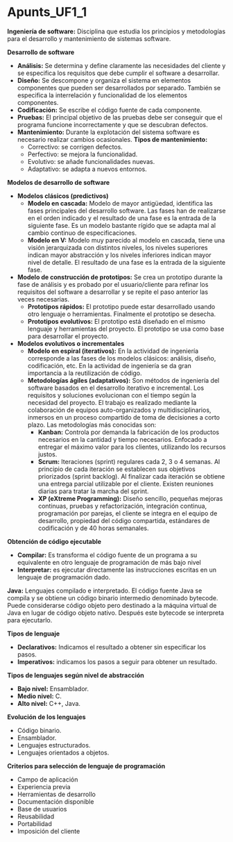 # Apunts_UF1_1

**Ingeniería de software:** Disciplina que estudia los principios y metodologías para el desarrollo y mantenimiento de sistemas software.

**Desarrollo de software**
+ **Análisis:** Se determina y define claramente las necesidades del cliente y se especifica los requisitos que debe cumplir el software a desarrollar.
+ **Diseño:** Se descompone y organiza el sistema en elementos componentes que pueden ser desarrollados por separado. También se especifica la interrelación y funcionalidad de los elementos componentes.
+ **Codificación:** Se escribe el código fuente de cada componente.
+ **Pruebas:** El principal objetivo de las pruebas debe ser conseguir que el programa funcione incorrectamente y que se descubran defectos.
+ **Mantenimiento:** Durante la explotación del sistema software es necesario realizar cambios ocasionales.
**Tipos de mantenimiento:**
    + Correctivo: se corrigen defectos.
    + Perfectivo: se mejora la funcionalidad.
    + Evolutivo: se añade funcionalidades nuevas.
    + Adaptativo: se adapta a nuevos entornos.

**Modelos de desarrollo de software**
+ **Modelos clásicos (predictivos)**
    + **Modelo en cascada:** Modelo de mayor antigüedad, identifica las fases principales del desarrollo software. Las fases han de realizarse en el orden indicado y el resultado de una fase es la entrada de la siguiente fase. Es un modelo bastante rígido que se adapta mal al cambio continuo de especificaciones.
    + **Modelo en V:** Modelo muy parecido al modelo en cascada, tiene una visión jerarquizada con distintos niveles, los niveles superiores indican mayor abstracción y los niveles inferiores indican mayor nivel de detalle. El resultado de una fase es la entrada de la siguiente fase.
+ **Modelo de construcción de prototipos:** Se crea un prototipo durante la fase de análisis y es probado por el usuario/cliente para refinar los requisitos del software a desarrollar y se repite el paso anterior las veces necesarias.
    + **Prototipos rápidos:** El prototipo puede estar desarrollado usando otro lenguaje o herramientas. Finalmente el prototipo se desecha.
    + **Prototipos evolutivos:** El prototipo está diseñado en el mismo lenguaje y herramientas del proyecto. El prototipo se usa como base para desarrollar el proyecto.
+ **Modelos evolutivos o incrementales**
    + **Modelo en espiral (iterativos):** En la actividad de ingeniería corresponde a las fases de los modelos clásicos: análisis, diseño, codificación, etc. En la actividad de ingeniería se da gran importancia a la reutilización de código.
    + **Metodologías ágiles (adaptativos):** Son métodos de ingeniería del software basados en el desarrollo iterativo e incremental. Los requisitos y soluciones evolucionan con el tiempo según la necesidad del proyecto. El trabajo es realizado mediante la colaboración de equipos auto-organizados y multidisciplinarios, inmersos en un proceso compartido de toma de decisiones a corto plazo. Las metodologías más conocidas son:
        + **Kanban:** Controla por demanda la fabricación de los productos necesarios en la cantidad y tiempo necesarios. Enfocado a entregar el máximo valor para los clientes, utilizando los recursos justos.
        + **Scrum:** Iteraciones (sprint) regulares cada 2, 3 o 4 semanas. Al principio de cada iteración se establecen sus objetivos priorizados (sprint backlog). Al finalizar cada iteración se obtiene una entrega parcial utilizable por el cliente. Existen reuniones diarias para tratar la marcha del sprint.
        + **XP (eXtreme Programming):** Diseño sencillo, pequeñas mejoras continuas, pruebas y refactorización, integración continua, programación por parejas, el cliente se integra en el equipo de desarrollo, propiedad del código compartida, estándares de codificación y de 40 horas semanales.

**Obtención de código ejecutable**
+ **Compilar:** Es transforma el código fuente de un programa a su equivalente en otro lenguaje de programación de más bajo nivel
+ **Interpretar:** es ejecutar directamente las instrucciones escritas en un lenguaje de programación dado.

**Java:** Lenguajes compilado e interpretado. El código fuente Java se compila y se obtiene un código binario intermedio denominado bytecode. Puede considerarse código objeto pero destinado a la máquina virtual de Java en lugar de código objeto nativo.
Después este bytecode se interpreta para ejecutarlo.

**Tipos de lenguaje**
+ **Declarativos:** Indicamos el resultado a obtener sin especificar los pasos.
+ **Imperativos:** indicamos los pasos a seguir para obtener un resultado.

**Tipos de lenguajes según nivel de abstracción**
+ **Bajo nivel:** Ensamblador.
+ **Medio nivel:** C.
+ **Alto nivel:** C++, Java.

**Evolución de los lenguajes**
+ Código binario.
+ Ensamblador.
+ Lenguajes estructurados.
+ Lenguajes orientados a objetos.

**Criterios para selección de lenguaje de programación**
+ Campo de aplicación
+ Experiencia previa
+ Herramientas de desarrollo
+ Documentación disponible
+ Base de usuarios
+ Reusabilidad
+ Portabilidad
+ Imposición del cliente
